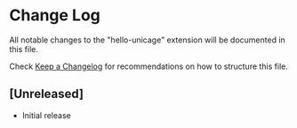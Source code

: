# Change Log

All notable changes to the "hello-unicage" extension will be documented in this file.

Check [Keep a Changelog](http://keepachangelog.com/) for recommendations on how to structure this file.

## [Unreleased]

- Initial release
